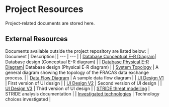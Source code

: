 # Project Resources

Project-related documents are stored here.

## External Resources

Documents available outside the project repository are listed below:
| Document | Description|
| --- | --- |
| [Database Conceptual E-R Diagram](https://drive.google.com/file/d/1YSP2s87LU-6ctSrinkh_7MeX345WH6us/view?usp=sharing)| Database design (Conceptual E-R diagram) |
| [Database Physical E-R Diagram](https://drive.google.com/file/d/1P7sldDpkZWKb0iMdXkCrG1xOWWRXEDt4/view?usp=sharing)| Database design (Physical E-R diagram) |
| [System Topology](https://drive.google.com/file/d/15r5S2NjCZkA6TPpZLmzobjmEwRmljTZ8/view?usp=sharing) | A general diagram showing the topology of the FRACAS data exchange process. |
| [Data Flow Diagram](https://drive.google.com/file/d/1ojz0wEd5XJqQnJZtLIFvq2bCDx4GdjcK/view?usp=sharing) | A sample data flow diagram |
| [UI Design V1](https://www.figma.com/file/n8OppcejxU4Uhf1I8kDAoe/UWAM-FRACAS?type=design&node-id=1%3A327&mode=design&t=ETe4wk5Uudr1D3GH-1) | First version of UI design |
| [UI Design V2](https://www.figma.com/file/n8OppcejxU4Uhf1I8kDAoe/UWAM-FRACAS?type=design&node-id=154-406&mode=design) | Second version of UI design |
| [UI Design V3](https://www.figma.com/file/n8OppcejxU4Uhf1I8kDAoe/UWAM-FRACAS?type=design&node-id=198-318&mode=design) | Third version of UI design |
| [STRIDE threat modelling](https://docs.google.com/document/d/1Ih0MCZn3DmfoPAJ-is80mQPrnPDPCYjsKQXYiat8vD8/edit?usp=sharing) | STRIDE analysis documentation |
| [Investigated technologies](https://uniwa-my.sharepoint.com/:w:/g/personal/23610272_student_uwa_edu_au/EYnda1oN1kpGorQ9N-tECegBVaxocBgbYRei3O9nlUKgQw?e=BIEwSr) | Technology choices investigated |
